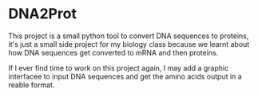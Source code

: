 # DNA2Prot
This project is a small python tool to convert DNA sequences to proteins, it's just a small side project for my biology class because we learnt about how DNA sequences get converted to mRNA and then proteins.

If I ever find time to work on this project again, I may add a graphic interfacee to input DNA sequences and get the amino acids output in a reable format.
